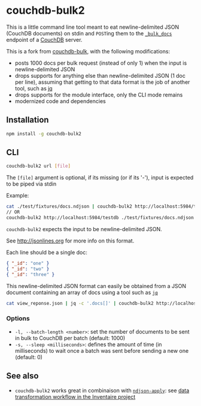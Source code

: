 # couchdb-bulk2

This is a little command line tool meant to eat newline-delimited JSON (CouchDB documents) on stdin and `POST`ing them to the [`_bulk_docs`](http://docs.couchdb.org/en/stable/api/database/bulk-api.html#db-bulk-docs) endpoint of a [CouchDB](https://couchdb.apache.org/) server.

This is a fork from [couchdb-bulk](https://github.com/jo/couchdb-bulk), with the following modifications:
* posts 1000 docs per bulk request (instead of only 1) when the input is newline-delimited JSON
* drops supports for anything else than newline-delimited JSON (1 doc per line), assuming that getting to that data format is the job of another tool, such as [jq](https://stedolan.github.io/jq/)
* drops supports for the module interface, only the CLI mode remains
* modernized code and dependencies

## Installation

```sh
npm install -g couchdb-bulk2
```

## CLI

```sh
couchdb-bulk2 url [file]
```

The `[file]` argument is optional, if its missing (or if its '-'), input is expected to be piped via stdin

Example:

```sh
cat ./test/fixtures/docs.ndjson | couchdb-bulk2 http://localhost:5984/testdb
// OR
couchdb-bulk2 http://localhost:5984/testdb ./test/fixtures/docs.ndjson
```

`couchdb-bulk2` expects the input to be newline-delimited JSON.

See http://jsonlines.org for more info on this format.

Each line should be a single doc:
```json
{ "_id": "one" }
{ "_id": "two" }
{ "_id": "three" }
```

This newline-delimited JSON format can easily be obtained from a JSON document containing an array of docs using a tool such as [`jq`](https://stedolan.github.io/jq/)
```sh
cat view_reponse.json | jq -c '.docs[]' | couchdb-bulk2 http://localhost:5984/testdb
```

### Options
* `-l, --batch-length <number>`: set the number of documents to be sent in bulk to CouchDB per batch (default: 1000)
* `-s, --sleep <milliseconds>`: defines the amount of time (in milliseconds) to wait once a batch was sent before sending a new one (default: 0)

## See also
* `couchdb-bulk2` works great in combinaison with [`ndjson-apply`](https://github.com/maxlath/ndjson-apply): see [data transformation workflow in the Inventaire project](https://github.com/inventaire/inventaire/blob/master/docs/data_transformation.md#data-transformation)